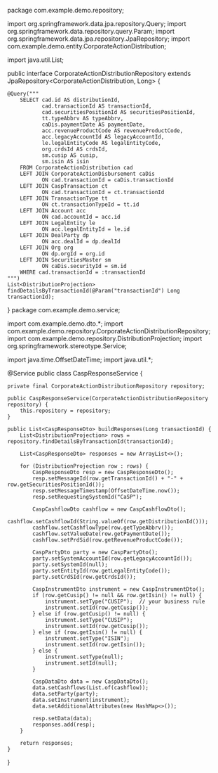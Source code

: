 package com.example.demo.repository;

import org.springframework.data.jpa.repository.Query;
import org.springframework.data.repository.query.Param;
import org.springframework.data.jpa.repository.JpaRepository;
import com.example.demo.entity.CorporateActionDistribution;

import java.util.List;

public interface CorporateActionDistributionRepository extends JpaRepository<CorporateActionDistribution, Long> {

    @Query("""
        SELECT cad.id AS distributionId,
               cad.transactionId AS transactionId,
               cad.securitiesPositionId AS securitiesPositionId,
               tt.typeAbbrv AS typeAbbrv,
               caDis.paymentDate AS paymentDate,
               acc.revenueProductCode AS revenueProductCode,
               acc.legacyAccountId AS legacyAccountId,
               le.legalEntityCode AS legalEntityCode,
               org.crdsId AS crdsId,
               sm.cusip AS cusip,
               sm.isin AS isin
        FROM CorporateActionDistribution cad
        LEFT JOIN CorporateActionDisbursement caDis 
               ON cad.transactionId = caDis.transactionId
        LEFT JOIN CaspTransaction ct 
               ON cad.transactionId = ct.transactionId
        LEFT JOIN TransactionType tt 
               ON ct.transactionTypeId = tt.id
        LEFT JOIN Account acc 
               ON cad.accountId = acc.id
        LEFT JOIN LegalEntity le 
               ON acc.legalEntityId = le.id
        LEFT JOIN DealParty dp 
               ON acc.dealId = dp.dealId
        LEFT JOIN Org org 
               ON dp.orgId = org.id
        LEFT JOIN SecuritiesMaster sm 
               ON caDis.securityId = sm.id
        WHERE cad.transactionId = :transactionId
    """)
    List<DistributionProjection> findDetailsByTransactionId(@Param("transactionId") Long transactionId);
}
package com.example.demo.service;

import com.example.demo.dto.*;
import com.example.demo.repository.CorporateActionDistributionRepository;
import com.example.demo.repository.DistributionProjection;
import org.springframework.stereotype.Service;

import java.time.OffsetDateTime;
import java.util.*;

@Service
public class CaspResponseService {

    private final CorporateActionDistributionRepository repository;

    public CaspResponseService(CorporateActionDistributionRepository repository) {
        this.repository = repository;
    }

    public List<CaspResponseDto> buildResponses(Long transactionId) {
        List<DistributionProjection> rows = repository.findDetailsByTransactionId(transactionId);

        List<CaspResponseDto> responses = new ArrayList<>();

        for (DistributionProjection row : rows) {
            CaspResponseDto resp = new CaspResponseDto();
            resp.setMessageId(row.getTransactionId() + "-" + row.getSecuritiesPositionId());
            resp.setMessageTimestamp(OffsetDateTime.now());
            resp.setRequestingSystemId("CaSP");

            CaspCashflowDto cashflow = new CaspCashflowDto();
            cashflow.setCashflowId(String.valueOf(row.getDistributionId()));
            cashflow.setCashflowType(row.getTypeAbbrv());
            cashflow.setValueDate(row.getPaymentDate());
            cashflow.setPrdSid(row.getRevenueProductCode());

            CaspPartyDto party = new CaspPartyDto();
            party.setSystemAccountId(row.getLegacyAccountId());
            party.setSystemId(null);
            party.setEntityId(row.getLegalEntityCode());
            party.setCrdSId(row.getCrdsId());

            CaspInstrumentDto instrument = new CaspInstrumentDto();
            if (row.getCusip() != null && row.getIsin() != null) {
                instrument.setType("CUSIP");  // your business rule
                instrument.setId(row.getCusip());
            } else if (row.getCusip() != null) {
                instrument.setType("CUSIP");
                instrument.setId(row.getCusip());
            } else if (row.getIsin() != null) {
                instrument.setType("ISIN");
                instrument.setId(row.getIsin());
            } else {
                instrument.setType(null);
                instrument.setId(null);
            }

            CaspDataDto data = new CaspDataDto();
            data.setCashflows(List.of(cashflow));
            data.setParty(party);
            data.setInstrument(instrument);
            data.setAdditionalAttributes(new HashMap<>());

            resp.setData(data);
            responses.add(resp);
        }

        return responses;
    }
}
